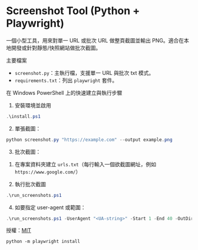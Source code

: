 # Screenshot Tool (Python + Playwright)

一個小型工具，用來對單一 URL 或批次 URL 做整頁截圖並輸出 PNG。適合在本地開發或針對靜態/快照網站做批次截圖。

主要檔案
- `screenshot.py`：主執行檔，支援單一 URL 與批次 txt 模式。
- `requirements.txt`：列出 `playwright` 套件。

在 Windows PowerShell 上的快速建立與執行步驟

1. 安裝環境並啟用

```powershell
.\install.ps1
```

2) 單張截圖：

```powershell
python screenshot.py "https://example.com" --output example.png
```

3) 批次截圖：

1. 在專案資料夾建立 `urls.txt`（每行輸入一個欲截圖網址，例如 `https://www.google.com/`）

2. 執行批次截圖
```powershell
.\run_screenshots.ps1
```

4) 如要指定 user-agent 或範圍：

```powershell
.\run_screenshots.ps1 -UserAgent "<UA-string>" -Start 1 -End 40 -OutDir output
```

授權：[MIT](LICENSE)
```
python -m playwright install
